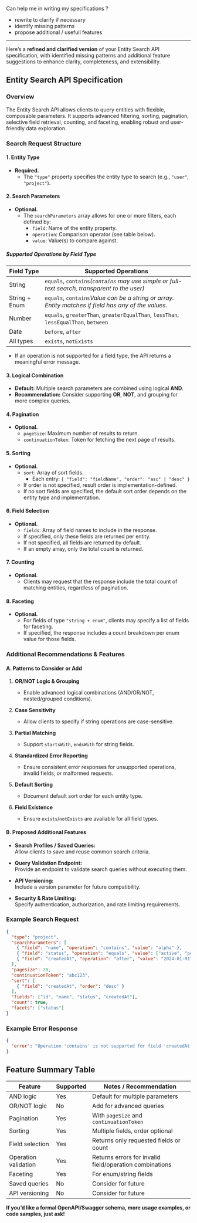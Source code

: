 Can help me in writing my specifications ?
- rewrite to clarify if necessary
- identify missing patterns
- propose additional / usefull features

----  
Here’s a **refined and clarified version** of your Entity Search API specification, with identified missing patterns and additional feature suggestions to enhance clarity, completeness, and extensibility.

## Entity Search API Specification

### Overview

The Entity Search API allows clients to query entities with flexible, composable parameters. It supports advanced filtering, sorting, pagination, selective field retrieval, counting, and faceting, enabling robust and user-friendly data exploration.

### Search Request Structure

#### 1. Entity Type

- **Required.**
  - The `"type"` property specifies the entity type to search (e.g., `"user"`, `"project"`).

#### 2. Search Parameters

- **Optional.**
  - The `searchParameters` array allows for one or more filters, each defined by:
    - `field`: Name of the entity property.
    - `operation`: Comparison operator (see table below).
    - `value`: Value(s) to compare against.

##### Supported Operations by Field Type

| Field Type      | Supported Operations                                                                                          |
|-----------------|-------------------------------------------------------------------------------------------------------------|
| String          | `equals`, `contains`*(`contains` may use simple or full-text search, transparent to the user)*           |
| String + Enum   | `equals`, `contains`*Value can be a string or array. Entity matches if field has any of the values.*     |
| Number          | `equals`, `greaterThan`, `greaterEqualThan`, `lessThan`, `lessEqualThan`, `between`                          |
| Date            | `before`, `after`                                                                                            |
| All types       | `exists`, `notExists`                                                                                        |

- If an operation is not supported for a field type, the API returns a meaningful error message.

#### 3. Logical Combination

- **Default:** Multiple search parameters are combined using logical **AND**.
- **Recommendation:** Consider supporting **OR**, **NOT**, and grouping for more complex queries.

#### 4. Pagination

- **Optional.**
  - `pageSize`: Maximum number of results to return.
  - `continuationToken`: Token for fetching the next page of results.

#### 5. Sorting

- **Optional.**
  - `sort`: Array of sort fields.
    - Each entry: `{ "field": "fieldName", "order": "asc" | "desc" }`
  - If order is not specified, result order is implementation-defined.
  - If no sort fields are specified, the default sort order depends on the entity type and implementation.

#### 6. Field Selection

- **Optional.**
  - `fields`: Array of field names to include in the response.
  - If specified, only these fields are returned per entity.
  - If not specified, all fields are returned by default.
  - If an empty array, only the total count is returned.

#### 7. Counting

- **Optional.**
  - Clients may request that the response include the total count of matching entities, regardless of pagination.

#### 8. Faceting

- **Optional.**
  - For fields of type `"string + enum"`, clients may specify a list of fields for faceting.
  - If specified, the response includes a count breakdown per enum value for those fields.

### Additional Recommendations & Features

#### A. Patterns to Consider or Add

1. **OR/NOT Logic & Grouping**
   - Enable advanced logical combinations (AND/OR/NOT, nested/grouped conditions).

2. **Case Sensitivity**
   - Allow clients to specify if string operations are case-sensitive.

3. **Partial Matching**
   - Support `startsWith`, `endsWith` for string fields.

4. **Standardized Error Reporting**
   - Ensure consistent error responses for unsupported operations, invalid fields, or malformed requests.

5. **Default Sorting**
   - Document default sort order for each entity type.

6. **Field Existence**
   - Ensure `exists`/`notExists` are available for all field types.

#### B. Proposed Additional Features

- **Search Profiles / Saved Queries:**  
  Allow clients to save and reuse common search criteria.

- **Query Validation Endpoint:**  
  Provide an endpoint to validate search queries without executing them.

- **API Versioning:**  
  Include a version parameter for future compatibility.

- **Security & Rate Limiting:**  
  Specify authentication, authorization, and rate limiting requirements.

### Example Search Request

```json
{
  "type": "project",
  "searchParameters": [
    { "field": "name", "operation": "contains", "value": "alpha" },
    { "field": "status", "operation": "equals", "value": ["active", "pending"] },
    { "field": "createdAt", "operation": "after", "value": "2024-01-01" }
  ],
  "pageSize": 20,
  "continuationToken": "abc123",
  "sort": [
    { "field": "createdAt", "order": "desc" }
  ],
  "fields": ["id", "name", "status", "createdAt"],
  "count": true,
  "facets": ["status"]
}
```

### Example Error Response

```json
{
  "error": "Operation 'contains' is not supported for field 'createdAt' of type 'date'."
}
```

## Feature Summary Table

| Feature                | Supported | Notes / Recommendation                                  |
|------------------------|-----------|---------------------------------------------------------|
| AND logic              | Yes       | Default for multiple parameters                         |
| OR/NOT logic           | No        | Add for advanced queries                                |
| Pagination             | Yes       | With `pageSize` and `continuationToken`                 |
| Sorting                | Yes       | Multiple fields, order optional                         |
| Field selection        | Yes       | Returns only requested fields or count                  |
| Operation validation   | Yes       | Returns errors for invalid field/operation combinations |
| Faceting               | Yes       | For enum/string fields                                  |
| Saved queries          | No        | Consider for future                                     |
| API versioning         | No        | Consider for future                                     |

**If you’d like a formal OpenAPI/Swagger schema, more usage examples, or code samples, just ask!**
